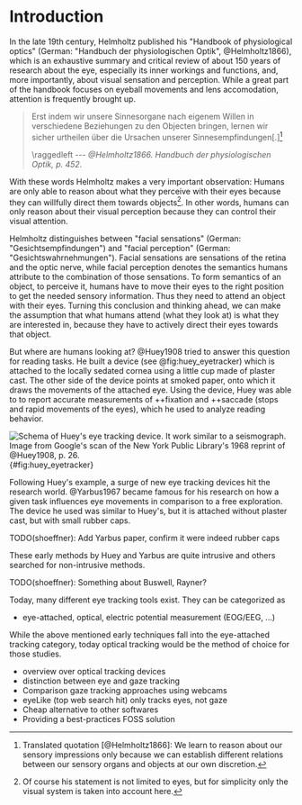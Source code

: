 # Introduction

In the late 19th century, Helmholtz published his "Handbook of physiological
optics" (German: "Handbuch der physiologischen Optik", @Helmholtz1866), which is an
exhaustive summary and critical review of about 150 years of research about the
eye, especially its inner workings and functions, and, more importantly, about
visual sensation and perception. While a great part of the handbook focuses
on eyeball movements and lens accomodation, attention is frequently brought
up.

> Erst indem wir unsere Sinnesorgane nach eigenem Willen in verschiedene
> Beziehungen zu den Objecten bringen, lernen wir sicher urtheilen über die
> Ursachen unserer Sinnesempfindungen\[.\][^translationhelmholtz]
>
> \raggedleft --- <cite>@Helmholtz1866. Handbuch der physiologischen Optik,
> p. 452.</cite>

[^translationhelmholtz]: Translated quotation [@Helmholtz1866]: We learn to
  reason about our sensory impressions only because we can establish different
  relations between our sensory organs and objects at our own discretion.

With these words Helmholtz makes a very important observation: Humans are
only able to reason about what they perceive with their eyes because they
can willfully direct them towards objects[^othersensors]. In other words,
humans can only reason about their visual perception because they can control
their visual attention.

[^othersensors]: Of course his statement is not limited to eyes, but for
  simplicity only the visual system is taken into account here.

Helmholtz distinguishes between "facial sensations" (German:
"Gesichtsempfindungen") and "facial perception" (German:
"Gesichtswahrnehmungen"). Facial sensations are sensations of the retina and
the optic nerve, while facial perception denotes the semantics humans attribute
to the combination of those sensations. To form semantics of an object, to
perceive it, humans have to move their eyes to the right position to get the
needed sensory information. Thus they need to attend an object with their eyes.
Turning this conclusion and thinking ahead, we can make the assumption that
what humans attend (what they look at) is what they are interested in, because
they have to actively direct their eyes towards that object.

But where are humans looking at? @Huey1908 tried to answer this question for
reading tasks. He built a device (see @fig:huey_eyetracker) which is attached to
the locally sedated cornea using a little cup made of plaster cast. The other
side of the device points at smoked paper, onto which it draws the movements of
the attached eye. Using the device, Huey was able to to report accurate
measurements of ++fixation and ++saccade (stops and rapid movements of the
eyes), which he used to analyze reading behavior.

![Schema of Huey's eye tracking device. It work similar to a seismograph.
Image from Google's scan of the New York Public Library's 1968 reprint of
@Huey1908, p. 26.](huey_eyetracker.png){#fig:huey_eyetracker}

Following Huey's example, a surge of new eye tracking devices hit the research
world. @Yarbus1967 became famous for his research on how a given task
influences eye movements in comparison to a free exploration. The device he
used was similar to Huey's, but it is attached without plaster cast, but with
small rubber caps.

TODO(shoeffner): Add Yarbus paper, confirm it were indeed rubber caps

These early methods by Huey and Yarbus are quite intrusive and others searched for non-intrusive methods.

TODO(shoeffner): Something about Buswell, Rayner?

Today, many different eye tracking tools exist. They can be categorized as

- eye-attached, optical, electric potential measurement (EOG/EEG, ...)

While the above mentioned early techniques fall into the eye-attached tracking
category, today optical tracking would be the method of choice for those
studies.

- overview over optical tracking devices
- distinction between eye and gaze tracking
- Comparison gaze tracking approaches using webcams
- eyeLike (top web search hit) only tracks eyes, not gaze
- Cheap alternative to other softwares
- Providing a best-practices FOSS solution
